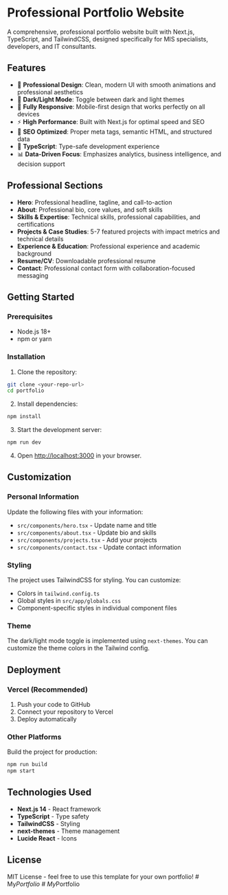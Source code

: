 # Professional Portfolio Website

A comprehensive, professional portfolio website built with Next.js, TypeScript, and TailwindCSS, designed specifically for MIS specialists, developers, and IT consultants.

## Features

- 🎨 **Professional Design**: Clean, modern UI with smooth animations and professional aesthetics
- 🌙 **Dark/Light Mode**: Toggle between dark and light themes
- 📱 **Fully Responsive**: Mobile-first design that works perfectly on all devices
- ⚡ **High Performance**: Built with Next.js for optimal speed and SEO
- 🎯 **SEO Optimized**: Proper meta tags, semantic HTML, and structured data
- 🔧 **TypeScript**: Type-safe development experience
- 📊 **Data-Driven Focus**: Emphasizes analytics, business intelligence, and decision support

## Professional Sections

- **Hero**: Professional headline, tagline, and call-to-action
- **About**: Professional bio, core values, and soft skills
- **Skills & Expertise**: Technical skills, professional capabilities, and certifications
- **Projects & Case Studies**: 5-7 featured projects with impact metrics and technical details
- **Experience & Education**: Professional experience and academic background
- **Resume/CV**: Downloadable professional resume
- **Contact**: Professional contact form with collaboration-focused messaging

## Getting Started

### Prerequisites

- Node.js 18+
- npm or yarn

### Installation

1. Clone the repository:

```bash
git clone <your-repo-url>
cd portfolio
```

2. Install dependencies:

```bash
npm install
```

3. Start the development server:

```bash
npm run dev
```

4. Open [http://localhost:3000](http://localhost:3000) in your browser.

## Customization

### Personal Information

Update the following files with your information:

- `src/components/hero.tsx` - Update name and title
- `src/components/about.tsx` - Update bio and skills
- `src/components/projects.tsx` - Add your projects
- `src/components/contact.tsx` - Update contact information

### Styling

The project uses TailwindCSS for styling. You can customize:

- Colors in `tailwind.config.ts`
- Global styles in `src/app/globals.css`
- Component-specific styles in individual component files

### Theme

The dark/light mode toggle is implemented using `next-themes`. You can customize the theme colors in the Tailwind config.

## Deployment

### Vercel (Recommended)

1. Push your code to GitHub
2. Connect your repository to Vercel
3. Deploy automatically

### Other Platforms

Build the project for production:

```bash
npm run build
npm start
```

## Technologies Used

- **Next.js 14** - React framework
- **TypeScript** - Type safety
- **TailwindCSS** - Styling
- **next-themes** - Theme management
- **Lucide React** - Icons

## License

MIT License - feel free to use this template for your own portfolio!
#   M y _ P o r t f o l i o  
 #   M y _ P o r t f o l i o  
 